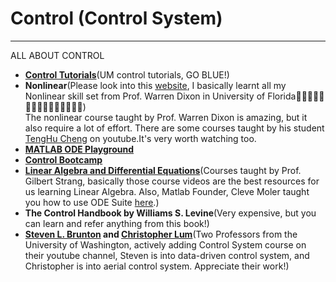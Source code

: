 # Control (Control System)
-------------------
ALL ABOUT CONTROL
* **[Control Tutorials](http://ctms.engin.umich.edu/CTMS/index.php?example=Introduction&section=SystemModeling)**(UM control tutorials, GO BLUE!)<br>
* **Nonlinear**(Please look into this [website](https://mae.ufl.edu/research/matrix/dsc/), I basically learnt all my Nonlinear skill set from Prof. Warren Dixon in University of Florida:crocodile::crocodile::crocodile::crocodile::crocodile::crocodile::crocodile::crocodile::crocodile::crocodile::crocodile::crocodile::crocodile::crocodile::crocodile:)<br>
The nonlinear course taught by Prof. Warren Dixon is amazing, but it also require a lot of effort. There are some courses taught by his student [TengHu Cheng](https://www.youtube.com/channel/UCtOUtRZXxUOBWeLF_cT8r-Q/videos) on youtube.It's very worth watching too.
* **[MATLAB ODE Playground](https://ocw.mit.edu/resources/res-18-009-learn-differential-equations-up-close-with-gilbert-strang-and-cleve-moler-fall-2015/solving-odes-in-matlab/euler-ode1/)**
* **[Control Bootcamp](https://www.youtube.com/channel/UCm5mt-A4w61lknZ9lCsZtBw/playlists)**
* **[Linear Algebra and Differential Equations](http://math.mit.edu/~gs/dela/)**(Courses taught by Prof. Gilbert Strang, basically those course videos are the best resources for us learning Linear Algebra. Also, Matlab Founder, Cleve Moler taught you how to use ODE Suite [here](https://www.mathworks.com/academia/courseware/learn-differential-equations.html).)
* **The Control Handbook by Williams S. Levine**(Very expensive, but you can learn and refer anything from this book!)
* **[Steven L. Brunton](https://www.youtube.com/channel/UCm5mt-A4w61lknZ9lCsZtBw) and [Christopher Lum](https://www.youtube.com/channel/UCPUuVY7w8brL0r__P8UBgyQ)**(Two Professors from the University of Washington, actively adding Control System course on their youtube channel, Steven is into data-driven control system, and Christopher is into aerial control system. Appreciate their work!)
